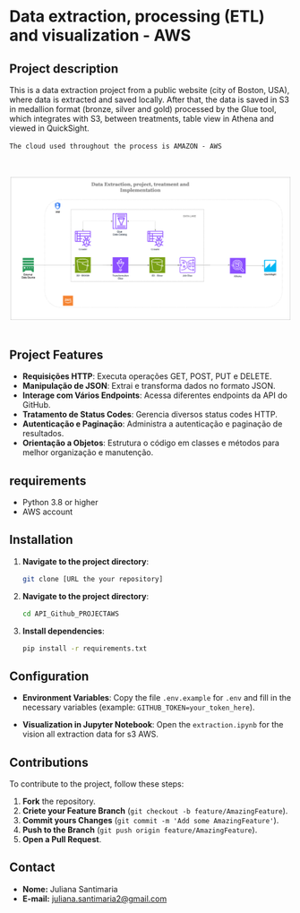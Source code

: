 # Data extraction, processing (ETL) and visualization - AWS

## Project description
This is a data extraction project from a public website (city of Boston, USA), where data is extracted and saved locally. After that, the data is saved in S3 in medallion format (bronze, silver and gold) processed by the Glue tool, which integrates with S3, between treatments, table view in Athena and viewed in QuickSight.

`The cloud used throughout the process is AMAZON - AWS`

<br/>
 <br/>
 <div style="text-align: center;">
  <picture>
    <img width="500px" src="https://github.com/julianasantimaria/ProjectDataAWS/blob/HTML/Data%20Extraction%2C%20project%2C%20treatment%20and%20Implementation.png">
  </picture>
</div>

 <br/>

## Project Features
- **Requisições HTTP**: Executa operações GET, POST, PUT e DELETE.
- **Manipulação de JSON**: Extrai e transforma dados no formato JSON.
- **Interage com Vários Endpoints**: Acessa diferentes endpoints da API do GitHub.
- **Tratamento de Status Codes**: Gerencia diversos status codes HTTP.
- **Autenticação e Paginação**: Administra a autenticação e paginação de resultados.
- **Orientação a Objetos**: Estrutura o código em classes e métodos para melhor organização e manutenção.

## requirements
- Python 3.8 or higher
- AWS account


## Installation
1. **Navigate to the project directory**:
    ```bash
    git clone [URL the your repository]
    ```
2. **Navigate to the project directory**:
    ```bash
    cd API_Github_PROJECTAWS
    ```
3. **Install dependencies**:
    ```bash
    pip install -r requirements.txt
    ```

## Configuration
- **Environment Variables**: Copy the file `.env.example` for `.env` and fill in the necessary variables (example: `GITHUB_TOKEN=your_token_here`).

- **Visualization in Jupyter Notebook**:
    Open the `extraction.ipynb` for the vision all extraction data for s3 AWS.

## Contributions
To contribute to the project, follow these steps:
1. **Fork** the repository.
2. **Criete your Feature Branch** (`git checkout -b feature/AmazingFeature`).
3. **Commit yours Changes** (`git commit -m 'Add some AmazingFeature'`).
4. **Push to the Branch** (`git push origin feature/AmazingFeature`).
5. **Open a Pull Request**.

## Contact
- **Nome:** Juliana Santimaria
- **E-mail:** juliana.santimaria2@gmail.com



